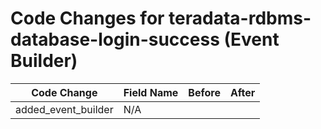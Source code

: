 # Code Changes for teradata-rdbms-database-login-success (Event Builder)

| Code Change | Field Name | Before | After |
|-------------|------------|--------|-------|
| added_event_builder | N/A |  |  |